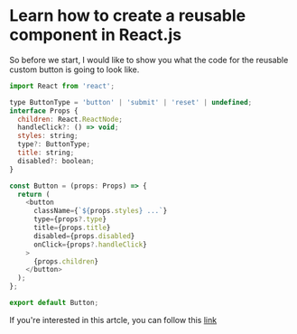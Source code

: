 # Learn how to create a reusable component in React.js
So before we start, I would like to show you what the code for the reusable custom button is going to look like.

```js
import React from 'react';

type ButtonType = 'button' | 'submit' | 'reset' | undefined;
interface Props {
  children: React.ReactNode;
  handleClick?: () => void;
  styles: string;
  type?: ButtonType;
  title: string;
  disabled?: boolean;
}

const Button = (props: Props) => {
  return (
    <button
      className={`${props.styles} ...`}
      type={props?.type}
      title={props.title}
      disabled={props.disabled}
      onClick={props?.handleClick}
    >
      {props.children}
    </button>
  );
};

export default Button;

```
If you're interested in this artcle, you can follow this <a href='https://rockyessel.hashnode.dev/how-to-create-a-reactjstypescript-reusable-custom-button-component-with-tailwindcss'>link</a>
